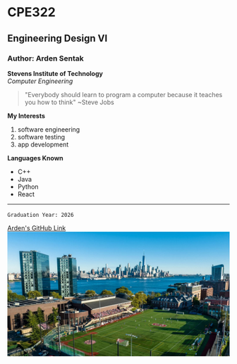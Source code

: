 # CPE322
## Engineering Design VI
### Author: Arden Sentak
**Stevens Institute of Technology**
<br/>
*Computer Engineering*
> "Everybody should learn to program a computer because it teaches you how to think" ~Steve Jobs

**My Interests**
1. software engineering
2. software testing
3. app development

**Languages Known**
- C++
- Java
- Python
- React

--- 

`Graduation Year: 2026`

[Arden's GitHub Link](https://github.com/ardensentak/CPE322)
<br/>
![Image of Stevens Institute of Technology](https://github.com/ardensentak/CPE322/blob/main/stevensImage.jpg)

